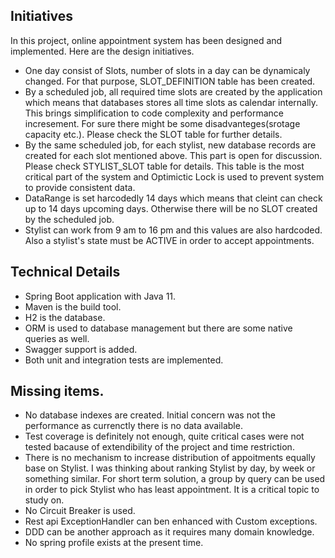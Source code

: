 

## Initiatives

In this project, online appointment system has been designed and implemented. Here are the design initiatives.

 * One day consist of Slots, number of slots in a day can be dynamicaly changed. For that purpose, SLOT_DEFINITION table has  been created.
 * By a scheduled job, all required time slots are created by the application which means that databases stores all time slots as calendar internally. This brings simplification to code complexity and performance incresement. For sure there might be some disadvanteges(srotage capacity etc.). Please check the SLOT table for further details.
 * By the same scheduled job, for each stylist, new database records are created for each slot mentioned above. This part is open for discussion. Please check STYLIST_SLOT table for details. This table is the most critical part of the system and Optimictic Lock is used to prevent system to provide consistent data.
 * DataRange is set harcodedly 14 days which means that cleint can check up to 14 days upcoming days. Otherwise there will be no SLOT created by the scheduled job.
 * Stylist can work from 9 am to 16 pm and this values are also hardcoded. Also a stylist's state must be ACTIVE in order to accept appointments.


## Technical Details
 * Spring Boot application with Java 11.
 * Maven is the build tool.
 * H2 is the database.
 * ORM is used to database management but there are some native queries as well.
 * Swagger support is added.
 * Both unit and integration tests are implemented.


## Missing items.
 * No database indexes are created. Initial concern was not the performance as currenctly there is no data available.
 * Test coverage is definitely not enough, quite critical cases were not tested bacause of extendibility of the project and time restriction.
 * There is no mechanism to increase distribution of appoitments equally base on Stylist. I was thinking about ranking Stylist by day, by week or something similar. For short term solution, a group by query can be used in order to pick Stylist who has least appointment. It is a critical topic to study on.
 * No Circuit Breaker is used.
 * Rest api ExceptionHandler can ben enhanced with Custom exceptions.
 * DDD can be another approach as it requires many domain knowledge.
 * No spring profile exists at the present time.

